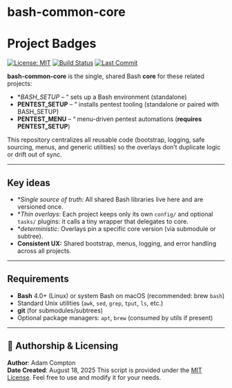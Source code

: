 # bash-common-core
# Project Badges

[![License: MIT](https://img.shields.io/badge/License-MIT-blue.svg)](LICENSE)
[![Build Status](https://github.com/tatanus/common_core/actions/workflows/main.yml/badge.svg)](https://github.com/tatanus/common_core/actions/workflows/main.yml)
[![Last Commit](https://img.shields.io/github/last-commit/tatanus/BASH)](https://github.com/tatanus/common_core/commits/main)


**bash-common-core** is the single, shared Bash **core** for these related projects:

- **BASH_SETUP* – “ sets up a Bash environment (standalone)
- **PENTEST_SETUP** – “ installs pentest tooling (standalone or paired with BASH_SETUP)
- **PENTEST_MENU** – “ menu-driven pentest automations (**requires PENTEST_SETUP**)

This repository centralizes all reusable code (bootstrap, logging, safe sourcing, menus, and generic utilities) so the overlays don’t duplicate logic or drift out of sync.

---

## Key ideas

- **Single source of truth:* All shared Bash libraries live here and are versioned once.
- **Thin overlays:* Each project keeps only its own `config/` and optional `tasks/` plugins: it calls a tiny wrapper that delegates to core.
- **deterministic:* Overlays pin a specific core version (via submodule or subtree).
- **Consistent UX:** Shared bootstrap, menus, logging, and error handling across all projects.

---

## Requirements

- **Bash** 4.0+ (Linux) or system Bash on macOS (recommended: brew `bash`)
- Standard Unix utilities (`awk`, `sed`, `grep`, `tput`, `ls`, etc.)
- **git** (for submodules/subtrees)
- Optional package managers: `apt`, `brew` (consumed by utils if present)

---

## 📅 Authorship & Licensing

**Author**: Adam Compton  
**Date Created**: August 18, 2025 
This script is provided under the [MIT License](./policy/LICENSE). Feel free to use and modify it for your needs.

